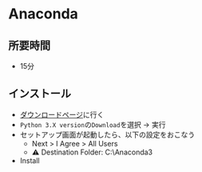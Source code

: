 # Anaconda

## 所要時間

- 15分

## インストール

- [ダウンロードページ](https://www.anaconda.com/distribution/#download-section)に行く
- `Python 3.X version`の`Download`を選択 → 実行
- セットアップ画面が起動したら、以下の設定をおこなう
  - Next > I Agree > All Users
  - :warning: Destination Folder: C:\Anaconda3
- Install
